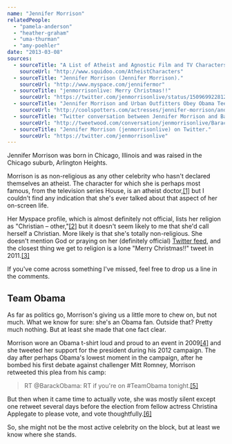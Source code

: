 ```yaml
---
name: "Jennifer Morrison"
relatedPeople:
  - "pamela-anderson"
  - "heather-graham"
  - "uma-thurman"
  - "amy-poehler"
date: "2013-03-08"
sources:
  - sourceTitle: "A List of Atheist and Agnostic Film and TV Characters."
    sourceUrl: "http://www.squidoo.com/AtheistCharacters"
  - sourceTitle: "Jennifer Morrison (Jennifer Morrison)."
    sourceUrl: "http://www.myspace.com/jennifermor"
  - sourceTitle: "jenmorrisonlive: Merry Christmas!!"
    sourceUrl: "https://twitter.com/jenmorrisonlive/status/150969922812526592"
  - sourceTitle: "Jennifer Morrison and Urban Outfitters Obey Obama Tee."
    sourceUrl: "http://coolspotters.com/actresses/jennifer-morrison/and/clothing/urban-outfitters-obey-obama-tee#medium-33760"
  - sourceTitle: "Twitter conversation between Jennifer Morrison and Barack Obama."
    sourceUrl: "http://tweetwood.com/conversation/jenmorrisonlive/BarackObama"
  - sourceTitle: "Jennifer Morrison (jenmorrisonlive) on Twitter."
    sourceUrl: "https://twitter.com/jenmorrisonlive"
---
```


Jennifer Morrison was born in Chicago, Illinois and was raised in the Chicago suburb, Arlington Heights.

Morrison is as non-religious as any other celebrity who hasn't declared themselves an atheist. The character for which she is perhaps most famous, from the television series House, is an atheist doctor,<a class="source-citation" href="#http://www.squidoo.com/AtheistCharacters" title="A List of Atheist and Agnostic Film and TV Characters.">[1]</a> but I couldn't find any indication that she's ever talked about that aspect of her on-screen life.

Her Myspace profile, which is almost definitely not official, lists her religion as "Christian – other,"<a class="source-citation" href="#http://www.myspace.com/jennifermor" title="Jennifer Morrison (Jennifer Morrison).">[2]</a> but it doesn't seem likely to me that she'd call herself a Christian. More likely is that she's totally non-religious. She doesn't mention God or praying on her (definitely official) [Twitter feed](https://twitter.com/jenmorrisonlive), and the closest thing we get to religion is a lone "Merry Christmas!!" tweet in 2011.<a class="source-citation" href="#https://twitter.com/jenmorrisonlive/status/150969922812526592" title="jenmorrisonlive: Merry Christmas!!">[3]</a>

If you've come across something I've missed, feel free to drop us a line in the comments.


## Team Obama

As far as politics go, Morrison's giving us a little more to chew on, but not much. What we know for sure: she's an Obama fan. Outside that? Pretty much nothing. But at least she made that one fact clear.

Morrison wore an Obama t-shirt loud and proud to an event in 2009<a class="source-citation" href="#http://coolspotters.com/actresses/jennifer-morrison/and/clothing/urban-outfitters-obey-obama-tee#medium-33760" title="Jennifer Morrison and Urban Outfitters Obey Obama Tee.">[4]</a> and she tweeted her support for the president during his 2012 campaign. The day after perhaps Obama's lowest moment in the campaign, after he bombed his first debate against challenger Mitt Romney, Morrison retweeted this plea from his camp:

>RT @BarackObama: RT if you're on #TeamObama tonight.<a class="source-citation" href="#http://tweetwood.com/conversation/jenmorrisonlive/BarackObama" title="Twitter conversation between Jennifer Morrison and Barack Obama.">[5]</a>

But then when it came time to actually vote, she was mostly silent except one retweet several days before the election from fellow actress Christina Applegate to please vote, and vote thoughtfully.<a class="source-citation" href="#https://twitter.com/jenmorrisonlive" title="Jennifer Morrison (jenmorrisonlive) on Twitter.">[6]</a>

So, she might not be the most active celebrity on the block, but at least we know where she stands.